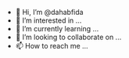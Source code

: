 - 👋 Hi, I’m @dahabfida
- 👀 I’m interested in ...
- 🌱 I’m currently learning ...
- 💞️ I’m looking to collaborate on ...
- 📫 How to reach me ...

<!---
dahabfida/dahabfida is a ✨ special ✨ repository because its `README.md` (this file) appears on your GitHub profile.
You can click the Preview link to take a look at your changes.
--->
